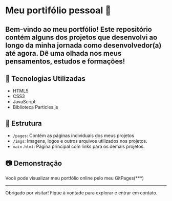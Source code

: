 # Meu portifólio pessoal 💼
## Bem-vindo ao meu portfólio! Este repositório contém alguns dos projetos que desenvolvi ao longo da minha jornada como desenvolvedor(a) até agora. Dê uma olhada nos meus pensamentos, estudos e formações!

## 🚀 Tecnologias Utilizadas

- HTML5
- CSS3
- JavaScript
- Biblioteca Particles.js

## 📁 Estrutura

- `/pages`: Contém as páginas individuais dos meus projetos
- `/imgs`: Imagens, logos e outros arquivos utilizados nos projetos.
- `main.html`: Página principal com links para os demais projetos.

## 📷 Demonstração

Você pode visualizar meu portfólio online pelo meu GitPages(***)

---

Obrigado por visitar! Fique à vontade para explorar e entrar em contato.
